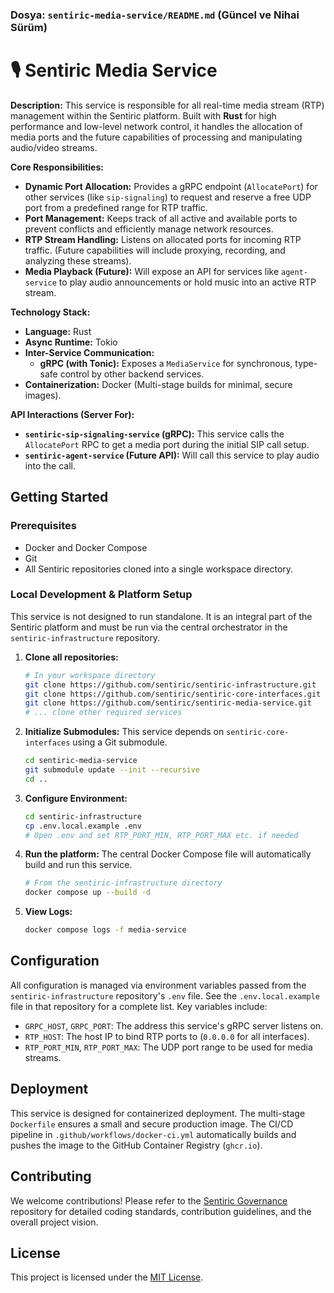 ### **Dosya: `sentiric-media-service/README.md` (Güncel ve Nihai Sürüm)**

# 🎙️ Sentiric Media Service

**Description:** This service is responsible for all real-time media stream (RTP) management within the Sentiric platform. Built with **Rust** for high performance and low-level network control, it handles the allocation of media ports and the future capabilities of processing and manipulating audio/video streams.

**Core Responsibilities:**
*   **Dynamic Port Allocation:** Provides a gRPC endpoint (`AllocatePort`) for other services (like `sip-signaling`) to request and reserve a free UDP port from a predefined range for RTP traffic.
*   **Port Management:** Keeps track of all active and available ports to prevent conflicts and efficiently manage network resources.
*   **RTP Stream Handling:** Listens on allocated ports for incoming RTP traffic. (Future capabilities will include proxying, recording, and analyzing these streams).
*   **Media Playback (Future):** Will expose an API for services like `agent-service` to play audio announcements or hold music into an active RTP stream.

**Technology Stack:**
*   **Language:** Rust
*   **Async Runtime:** Tokio
*   **Inter-Service Communication:**
    *   **gRPC (with Tonic):** Exposes a `MediaService` for synchronous, type-safe control by other backend services.
*   **Containerization:** Docker (Multi-stage builds for minimal, secure images).

**API Interactions (Server For):**
*   **`sentiric-sip-signaling-service` (gRPC):** This service calls the `AllocatePort` RPC to get a media port during the initial SIP call setup.
*   **`sentiric-agent-service` (Future API):** Will call this service to play audio into the call.

## Getting Started

### Prerequisites
- Docker and Docker Compose
- Git
- All Sentiric repositories cloned into a single workspace directory.

### Local Development & Platform Setup
This service is not designed to run standalone. It is an integral part of the Sentiric platform and must be run via the central orchestrator in the `sentiric-infrastructure` repository.

1.  **Clone all repositories:**
    ```bash
    # In your workspace directory
    git clone https://github.com/sentiric/sentiric-infrastructure.git
    git clone https://github.com/sentiric/sentiric-core-interfaces.git
    git clone https://github.com/sentiric/sentiric-media-service.git
    # ... clone other required services
    ```

2.  **Initialize Submodules:** This service depends on `sentiric-core-interfaces` using a Git submodule.
    ```bash
    cd sentiric-media-service
    git submodule update --init --recursive
    cd .. 
    ```

3.  **Configure Environment:**
    ```bash
    cd sentiric-infrastructure
    cp .env.local.example .env
    # Open .env and set RTP_PORT_MIN, RTP_PORT_MAX etc. if needed
    ```

4.  **Run the platform:** The central Docker Compose file will automatically build and run this service.
    ```bash
    # From the sentiric-infrastructure directory
    docker compose up --build -d
    ```

5.  **View Logs:**
    ```bash
    docker compose logs -f media-service
    ```

## Configuration

All configuration is managed via environment variables passed from the `sentiric-infrastructure` repository's `.env` file. See the `.env.local.example` file in that repository for a complete list. Key variables include:
*   `GRPC_HOST`, `GRPC_PORT`: The address this service's gRPC server listens on.
*   `RTP_HOST`: The host IP to bind RTP ports to (`0.0.0.0` for all interfaces).
*   `RTP_PORT_MIN`, `RTP_PORT_MAX`: The UDP port range to be used for media streams.

## Deployment

This service is designed for containerized deployment. The multi-stage `Dockerfile` ensures a small and secure production image. The CI/CD pipeline in `.github/workflows/docker-ci.yml` automatically builds and pushes the image to the GitHub Container Registry (`ghcr.io`).

## Contributing

We welcome contributions! Please refer to the [Sentiric Governance](https://github.com/sentiric/sentiric-governance) repository for detailed coding standards, contribution guidelines, and the overall project vision.

## License

This project is licensed under the [MIT License](LICENSE).
